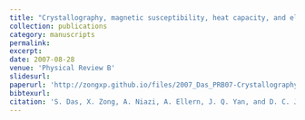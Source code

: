 ```yaml
---
title: "Crystallography, magnetic susceptibility, heat capacity, and electrical resistivity of heavy-fermion LiV2O4 single crystals grown using a self-flux technique"
collection: publications
category: manuscripts
permalink:
excerpt:
date: 2007-08-28
venue: 'Physical Review B'
slidesurl:
paperurl: 'http://zongxp.github.io/files/2007_Das_PRB07-Crystallography, magnetic susceptibility, heat capacity, and electrical resistivity of heavy-fermion LiV2O4 single crystals grown using a self-flux technique.pdf'
bibtexurl:
citation: 'S. Das, X. Zong, A. Niazi, A. Ellern, J. Q. Yan, and D. C. Johnston, Crystallography, magnetic susceptibility, heat capacity, and electrical resistivity of heavy–fermion LiV2O4 single crystals grown using a self-flux technique, Phys. Rev. B 76, 054418 (2007).'
---
```

